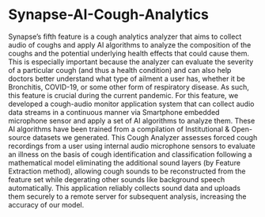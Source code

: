 # Synapse-AI-Cough-Analytics
Synapse’s fifth feature is a cough analytics analyzer that aims to collect audio of coughs and apply AI algorithms to analyze the composition of the coughs and the potential underlying health effects that could cause them. This is especially important because the analyzer can evaluate the severity of a particular cough (and thus a health condition) and can also help doctors better understand what type of ailment a user has, whether it be Bronchitis, COVID-19, or some other form of respiratory disease. As such, this feature is crucial during the current pandemic. For this feature, we developed a cough-audio monitor application system that can collect audio data streams in a continuous manner via Smartphone embedded microphone sensor and apply a set of AI algorithms to analyze them. These AI algorithms have been trained from a compilation of Institutional &amp; Open-source datasets we generated.  This Cough Analyzer assesses forced cough recordings from a user using internal audio microphone sensors to evaluate an illness on the basis of cough identification and classification following a mathematical model eliminating the additional sound layers (by Feature Extraction method), allowing cough sounds to be reconstructed from the feature set while degerating other sounds like background speech automatically. This application reliably collects sound data and uploads them securely to a remote server for subsequent analysis, increasing the accuracy of our model.
